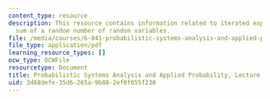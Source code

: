```yaml
---
content_type: resource
description: This resource contains information related to iterated expectations;
  sum of a random number of random variables.
file: /media/courses/6-041-probabilistic-systems-analysis-and-applied-probability-fall-2010/3d68defe35d6265a9b882ef0f655f230_MIT6_041F10_L12.pdf
file_type: application/pdf
learning_resource_types: []
ocw_type: OCWFile
resourcetype: Document
title: Probabilistic Systems Analysis and Applied Probability, Lecture 12
uid: 3d68defe-35d6-265a-9b88-2ef0f655f230
---
```

